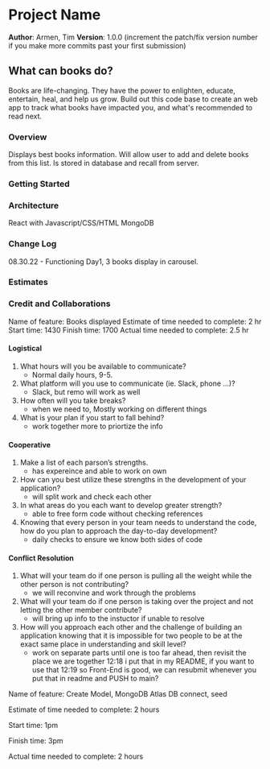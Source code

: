 # Project Name
**Author**: Armen, Tim
**Version**: 1.0.0 (increment the patch/fix version number if you make more commits past your first submission)
## What can books do?
Books are life-changing. They have the power to enlighten, educate, entertain, heal, and help us grow. Build out this code base to create an web app to track what books have impacted you, and what's recommended to read next.
### Overview
Displays best books information. Will allow user to add and delete books from this list. Is stored in database and recall from server.
### Getting Started
<!-- What are the steps that a user must take in order to build this app on their own machine and get it running? -->
### Architecture
React with Javascript/CSS/HTML
MongoDB
### Change Log
08.30.22 - Functioning Day1, 3 books display in carousel.
### Estimates
<!-- See below -->
### Credit and Collaborations
<!-- Give credit (and a link) to other people or resources that helped you build this application. -->
<!-- Name of feature:
Estimate of time needed to complete:
Start time:
Finish time:
Actual time needed to complete: -->
Name of feature: Books displayed
Estimate of time needed to complete: 2 hr
Start time: 1430
Finish time: 1700
Actual time needed to complete: 2.5 hr
#### Logistical
1. What hours will you be available to communicate?
    * Normal daily hours, 9-5.
2. What platform will you use to communicate (ie. Slack, phone …)?
    * Slack, but remo will work as well
3. How often will you take breaks?
    * when we need to, Mostly working on different things
4. What is your plan if you start to fall behind?
    * work together more to priortize the info
#### Cooperative
1. Make a list of each parson’s strengths.
    * has expereince and able to work on own
2. How can you best utilize these strengths in the development of your application?
    * will split work and check each other
3. In what areas do you each want to develop greater strength?
    * able to free form code without checking references
4. Knowing that every person in your team needs to understand the code, how do you plan to approach the day-to-day development?
    * daily checks to ensure we know both sides of code
#### Conflict Resolution
1. What will your team do if one person is pulling all the weight while the other person is not contributing?
    * we will reconvine and work through the problems
2. What will your team do if one person is taking over the project and not letting the other member contribute?
    * will bring up info to the instuctor if unable to resolve
3. How will you approach each other and the challenge of building an application knowing that it is impossible for two people to be at the exact same place in understanding and skill level?
    * work on separate parts until one is too far ahead, then revisit the place we are together
12:18
i put that in my README, if you want to use that
12:19
so Front-End is good, we can resubmit whenever you put that in readme and PUSH to main?









Name of feature: Create Model, MongoDB Atlas DB connect, seed

Estimate of time needed to complete: 2 hours

Start time: 1pm

Finish time: 3pm

Actual time needed to complete: 2 hours
